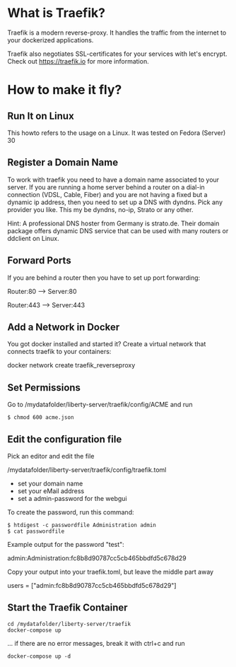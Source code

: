 # What is Traefik?
Traefik is a modern reverse-proxy. It handles the traffic from the internet to your dockerized applications.

Traefik also negotiates SSL-certificates for your services with let's encrypt.
Check out https://traefik.io for more information.

# How to make it fly?

## Run It on Linux
This howto refers to the usage on a Linux. It was tested on Fedora (Server) 30

## Register a Domain Name
To work with traefik you need to have a domain name associated to your server. If you are running a home server behind a router on a dial-in connection (VDSL, Cable, Fiber) and you are not having a fixed but a dynamic ip address, then you need to set up a DNS with dyndns. Pick any provider you like. This my be dyndns, no-ip, Strato or any other.

Hint: A professional DNS hoster from Germany is strato.de. Their domain package offers dynamic DNS service that can be used with many routers or ddclient on Linux.

## Forward Ports
If you are behind a router then you have to set up port forwarding:

Router:80 --> Server:80

Router:443 --> Server:443

## Add a Network in Docker
You got docker installed and started it? Create a virtual network that connects traefik to your containers:

docker network create traefik_reverseproxy

## Set Permissions
Go to /mydatafolder/liberty-server/traefik/config/ACME and run

```
$ chmod 600 acme.json
```

## Edit the configuration file
Pick an editor and edit the file

/mydatafolder/liberty-server/traefik/config/traefik.toml

* set your domain name
* set your eMail address
* set a admin-password for the webgui

To create the password, run this command:

```
$ htdigest -c passwordfile Administration admin
$ cat passwordfile
```

Example output for the password "test":

admin:Administration:fc8b8d90787cc5cb465bbdfd5c678d29

Copy your output into your traefik.toml, but leave the middle part away

users = ["admin:fc8b8d90787cc5cb465bbdfd5c678d29"]

## Start the Traefik Container
```
cd /mydatafolder/liberty-server/traefik
docker-compose up
```
... if there are no error messages, break it with ctrl+c and run
```
docker-compose up -d
```
